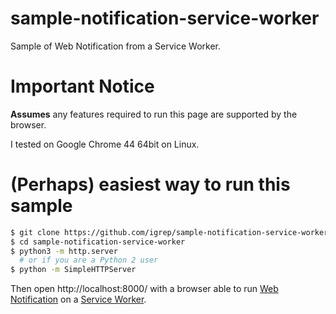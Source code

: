 # sample-notification-service-worker

Sample of Web Notification from a Service Worker.

# Important Notice

**Assumes** any features required to run this page are supported by the browser.

I tested on Google Chrome 44 64bit on Linux.

# (Perhaps) easiest way to run this sample

```bash
$ git clone https://github.com/igrep/sample-notification-service-worker.git
$ cd sample-notification-service-worker
$ python3 -m http.server
  # or if you are a Python 2 user
$ python -m SimpleHTTPServer
```

Then open http://localhost:8000/ with a browser able to run
[Web Notification](http://www.w3.org/TR/2015/CR-notifications-20150519/) on a
[Service Worker](http://www.w3.org/TR/service-workers/).
